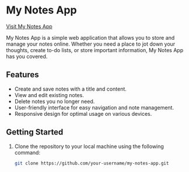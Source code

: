 # My Notes App

[Visit My Notes App](https://www.mynotesapp.com)


My Notes App is a simple web application that allows you to store and manage your notes online. Whether you need a place to jot down your thoughts, create to-do lists, or store important information, My Notes App has you covered.

## Features

- Create and save notes with a title and content.
- View and edit existing notes.
- Delete notes you no longer need.
- User-friendly interface for easy navigation and note management.
- Responsive design for optimal usage on various devices.

## Getting Started

1. Clone the repository to your local machine using the following command:

   ```bash
   git clone https://github.com/your-username/my-notes-app.git

